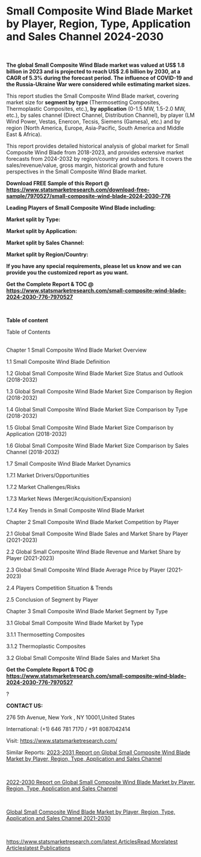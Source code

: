 <h1>Small Composite Wind Blade Market by Player, Region, Type, Application and Sales Channel 2024-2030</h1><br/><p><strong>The global Small Composite Wind Blade market was valued at US$ 1.8 billion in 2023 and is projected to reach US$ 2.6 billion by 2030, at a <strong>CAGR</strong> of 5.3% during the forecast period. The influence of COVID-19 and the Russia-Ukraine War were considered while estimating market sizes.</strong></p>
 
 
 
 <p>This report studies the Small Composite Wind Blade market, covering market size for <strong>segment by type</strong> (Thermosetting Composites, Thermoplastic Composites, etc.), <strong>by application</strong> (0-1.5 MW, 1.5-2.0 MW, etc.), by sales channel (Direct Channel, Distribution Channel), by player (LM Wind Power, Vestas, Enercon, Tecsis, Siemens (Gamesa), etc.) and by region (North America, Europe, Asia-Pacific, South America and Middle East & Africa).</p>
 
 
 
 <p>This report provides detailed historical analysis of global market for Small Composite Wind Blade from 2018-2023, and provides extensive market forecasts from 2024-2032 by region/country and subsectors. It covers the sales/revenue/value, gross margin, historical growth and future perspectives in the Small Composite Wind Blade market.</p>
 
 
 
 <p><strong>Download FREE Sample of this Report @ <a href="https://www.statsmarketresearch.com/download-free-sample/7970527/small-composite-wind-blade-2024-2030-776">https://www.statsmarketresearch.com/download-free-sample/7970527/small-composite-wind-blade-2024-2030-776</a></strong></p>
 
 
 
 <p><strong>Leading Players of Small Composite Wind Blade including:</strong></p>
 
 
 
 <p><strong>Market split by Type:</strong></p>
 
 
 
 <p><strong>Market split <strong>by Application</strong>:</strong></p>
 
 
 
 <p><strong>Market split by Sales Channel:</strong></p>
 
 
 
 <p><strong>Market split by Region/Country:</strong></p>
 
 
 
 <p><strong>If you have any special requirements, please let us know and we can provide you the customized report as you want.</strong></p>
 
 
 
 <div><b>Get the Complete Report & TOC @ <a href="https://www.statsmarketresearch.com/small-composite-wind-blade-2024-2030-776-7970527">https://www.statsmarketresearch.com/small-composite-wind-blade-2024-2030-776-7970527</a></b></div>
 
 
 
 <p><br />
 
 <b>Table of content</b></p>
 
 
 
 <p>Table of Contents<br />
 
 <br />
 
 Chapter 1 Small Composite Wind Blade Market Overview<br />
 
 1.1 Small Composite Wind Blade Definition<br />
 
 1.2 Global Small Composite Wind Blade Market Size Status and Outlook (2018-2032)<br />
 
 1.3 Global Small Composite Wind Blade Market Size Comparison by Region (2018-2032)<br />
 
 1.4 Global Small Composite Wind Blade Market Size Comparison by Type (2018-2032)<br />
 
 1.5 Global Small Composite Wind Blade Market Size Comparison by Application (2018-2032)<br />
 
 1.6 Global Small Composite Wind Blade Market Size Comparison by Sales Channel (2018-2032)<br />
 
 1.7 Small Composite Wind Blade Market Dynamics<br />
 
 1.7.1 Market Drivers/Opportunities<br />
 
 1.7.2 Market Challenges/Risks<br />
 
 1.7.3 Market News (Merger/Acquisition/Expansion)<br />
 
 1.7.4 Key Trends in Small Composite Wind Blade Market<br />
 
 Chapter 2 Small Composite Wind Blade Market Competition by Player<br />
 
 2.1 Global Small Composite Wind Blade Sales and Market Share by Player (2021-2023)<br />
 
 2.2 Global Small Composite Wind Blade Revenue and Market Share by Player (2021-2023)<br />
 
 2.3 Global Small Composite Wind Blade Average Price by Player (2021-2023)<br />
 
 2.4 Players Competition Situation & Trends<br />
 
 2.5 Conclusion of Segment by Player<br />
 
 Chapter 3 Small Composite Wind Blade Market Segment by Type<br />
 
 3.1 Global Small Composite Wind Blade Market by Type<br />
 
 3.1.1 Thermosetting Composites<br />
 
 3.1.2 Thermoplastic Composites<br />
 
 3.2 Global Small Composite Wind Blade Sales and Market Sha</p>
 
 
 
 <div><b>Get the Complete Report & TOC @ <a href="https://www.statsmarketresearch.com/small-composite-wind-blade-2024-2030-776-7970527">https://www.statsmarketresearch.com/small-composite-wind-blade-2024-2030-776-7970527</a></b></div>
 
 
 
 <p>? </p>
 
 
 
 <p><b>CONTACT US:</b><br />
 
 276 5th Avenue, New York , NY 10001,United States<br />
 
 International: (+1) 646 781 7170 / +91 8087042414<br />
 
 Visit: <a href="https://www.statsmarketresearch.com/">https://www.statsmarketresearch.com/</a><br />
 
 Similar Reports: <a href="https://www.statsmarketresearch.com/small-composite-wind-blade-2024-2030-776-7970527">2023-2031 Report on Global Small Composite Wind Blade Market by Player, Region, Type, Application and Sales Channel</a><br />
 
 <br />
 
 <a href="https://www.statsmarketresearch.com/small-composite-wind-blade-2024-2030-776-7970527">2022-2030 Report on Global Small Composite Wind Blade Market by Player, Region, Type, Application and Sales Channel</a><br />
 
 <br />
 
 <a href="https://www.statsmarketresearch.com/small-composite-wind-blade-2024-2030-776-7970527">Global Small Composite Wind Blade Market by Player, Region, Type, Application and Sales Channel 2021-2030</a><br />
 
 <br />
 
 <a href="https://gyeongbokgung.com">https://www.statsmarketresearch.com/</a><a href="https://hallyeomaritime.com">latest Articles</a><a href="https://jingwansa.com">Read More</a><a href="https://nguoiviet.jp/">latest Articles</a><a href="https://www.intelmarketresearch.com/">latest Publications</a></p>